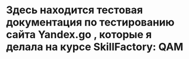 # Здесь  находится  тестовая  документация  по тестированию  сайта  Yandex.go ,  которые я делала  на  курсе SkillFactory: QAM 
